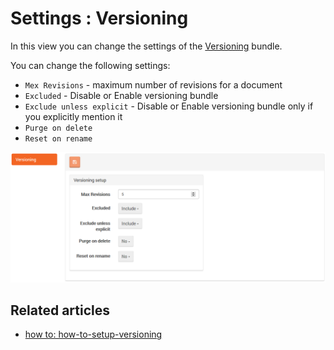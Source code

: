 ﻿# Settings : Versioning

In this view you can change the settings of the [Versioning](../../../server/bundles/versioning) bundle.

You can change the following settings:

- `Mex Revisions` - maximum number of revisions for a document
- `Excluded` - Disable or Enable versioning bundle 
- `Exclude unless explicit` - Disable or Enable versioning bundle only if you explicitly mention it   
- `Purge on delete` 
- `Reset on rename` 

![Figure 1. Settings. Versioning. Default Options.](images/settings-versioning_default_options-1.png)

## Related articles

- [how to: how-to-setup-versioning](../how-to/how-to-setup-versioning)


